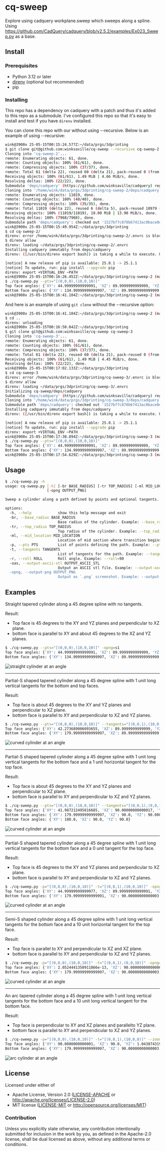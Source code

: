 # cq-sweep

Explore using cadquery workplane.sweep which sweeps along a spline.
Using https://github.com/CadQuery/cadquery/blob/v2.5.2/examples/Ex023_Sweep.py as a base.


## Install

### Prerequisites

- Python 3.12 or later
- [direnv](https://direnv.net/) (optional but recommended)
- pip

### Installing

This repo has a dependency on cadquery with a patch and thus it's added to this
repo as a submodule. I've configured this repo so that it's easy to install
and test if you have `direnv` installed.


You can clone this repo with our without using --recursive. Below
is an example of using --recursive:

```bash
wink@3900x 25-05-15T00:15:24.577Z:~/data/prgs/3dprinting
$ git clone git@github.com:winksaville/cq-sweep --recursive cq-sweep-2
Cloning into 'cq-sweep-2'...
remote: Enumerating objects: 61, done.
remote: Counting objects: 100% (61/61), done.
remote: Compressing objects: 100% (37/37), done.
remote: Total 61 (delta 22), reused 60 (delta 21), pack-reused 0 (from 0)
Receiving objects: 100% (61/61), 1.49 MiB | 4.66 MiB/s, done.
Resolving deltas: 100% (22/22), done.
Submodule 'deps/cadquery' (https://github.com/winksaville/cadquery) registered for path 'deps/cadquery'
Cloning into '/home/wink/data/prgs/3dprinting/cq-sweep-2/deps/cadquery'...
remote: Enumerating objects: 11019, done.        
remote: Counting objects: 100% (40/40), done.        
remote: Compressing objects: 100% (35/35), done.        
remote: Total 11019 (delta 22), reused 6 (delta 5), pack-reused 10979 (from 2)        
Receiving objects: 100% (11019/11019), 10.00 MiB | 13.90 MiB/s, done.
Resolving deltas: 100% (7968/7968), done.
Submodule path 'deps/cadquery': checked out '1527bf7c878b67413ac0bace0e728d2fca64df1e'
wink@3900x 25-05-15T00:15:49.954Z:~/data/prgs/3dprinting
$ cd cq-sweep-2/
direnv: error /home/wink/data/prgs/3dprinting/cq-sweep-2/.envrc is blocked. Run `direnv allow` to approve its contentwink@3900x 25-05-15T00:15:55.547Z:~/data/prgs/3dprinting/cq-sweep-2 (main)
$ direnv allow
direnv: loading ~/data/prgs/3dprinting/cq-sweep-2/.envrc
Installing cadquery immutably from deps/cadquery
direnv: ([/usr/bin/direnv export bash]) is taking a while to execute. Use CTRL-C to give up.

[notice] A new release of pip is available: 25.0.1 -> 25.1.1
[notice] To update, run: pip install --upgrade pip
direnv: export +VIRTUAL_ENV ~PATH
wink@3900x 25-05-15T00:16:26.452Z:~/data/prgs/3dprinting/cq-sweep-2 (main)
$ ./cq-sweep.py --pts="[(0,0,0),(10,0,10)]"
Top face angles: {'XY': 44.99999999999991, 'XZ': 89.9999999999999, 'YZ': 45.00000000000009}
Bottom face angles: {'XY': 134.99999999999997, 'XZ': 89.99999999999999, 'YZ': 135.00000000000003}
wink@3900x 25-05-15T00:16:41.104Z:~/data/prgs/3dprinting/cq-sweep-2 (main)
```

And here is an example of using `git clone` without the --recursive option:

```bash
wink@3900x 25-05-15T00:16:41.104Z:~/data/prgs/3dprinting/cq-sweep-2 (main)
$ cd ..
direnv: unloading
wink@3900x 25-05-15T00:16:50.042Z:~/data/prgs/3dprinting
$ git clone git@github.com:winksaville/cq-sweep cq-sweep-3
Cloning into 'cq-sweep-3'...
remote: Enumerating objects: 61, done.
remote: Counting objects: 100% (61/61), done.
remote: Compressing objects: 100% (37/37), done.
remote: Total 61 (delta 22), reused 60 (delta 21), pack-reused 0 (from 0)
Receiving objects: 100% (61/61), 1.49 MiB | 4.45 MiB/s, done.
Resolving deltas: 100% (22/22), done.
wink@3900x 25-05-15T00:17:02.133Z:~/data/prgs/3dprinting
$ cd cq-sweep-3
direnv: error /home/wink/data/prgs/3dprinting/cq-sweep-3/.envrc is blocked. Run `direnv allow` to approve its contentwink@3900x 25-05-15T00:17:14.227Z:~/data/prgs/3dprinting/cq-sweep-3 (main)
$ direnv allow
direnv: loading ~/data/prgs/3dprinting/cq-sweep-3/.envrc
Initializing cq-sweep/deps/cadquery
Submodule 'deps/cadquery' (https://github.com/winksaville/cadquery) registered for path 'deps/cadquery'
Cloning into '/home/wink/data/prgs/3dprinting/cq-sweep-3/deps/cadquery'...
Submodule path 'deps/cadquery': checked out '1527bf7c878b67413ac0bace0e728d2fca64df1e'
Installing cadquery immutably from deps/cadquery
direnv: ([/usr/bin/direnv export bash]) is taking a while to execute. Use CTRL-C to give up.

[notice] A new release of pip is available: 25.0.1 -> 25.1.1
[notice] To update, run: pip install --upgrade pip
direnv: export +VIRTUAL_ENV ~PATH
wink@3900x 25-05-15T00:17:30.894Z:~/data/prgs/3dprinting/cq-sweep-3 (main)
$ ./cq-sweep.py --pts="[(0,0,0),(10,0,10)]"
Top face angles: {'XY': 44.99999999999991, 'XZ': 89.9999999999999, 'YZ': 45.00000000000009}
Bottom face angles: {'XY': 134.99999999999997, 'XZ': 89.99999999999999, 'YZ': 135.00000000000003}
wink@3900x 25-05-15T00:17:54.629Z:~/data/prgs/3dprinting/cq-sweep-3 (main)
```

## Usage

```bash
$ ./cq-sweep.py -h
usage: cq-sweep.py [-h] [-br BASE_RADIUS] [-tr TOP_RADIUS] [-ml MID_LOCATION] [-p PTS] [-t TANGENTS] [-r ROLL] [-oas OUTPUT_ASCII_STL]
                   [-opng OUTPUT_PNG]

Sweep a cylinder along a path defined by points and optional tangents.

options:
  -h, --help            show this help message and exit
  -br, --base_radius BASE_RADIUS
                        Base radius of the cylinder. Example: --base_radius=0.5
  -tr, --top_radius TOP_RADIUS
                        Top radius of the cylinder. Example: --top_radius=0.15
  -ml, --mid_location MID_LOCATION
                        Location of mid section where transition begins to top_radius. value between 0..1. Example: --mid_location=0.5
  -p, --pts PTS         List of points defining the path. Example: --pts='[(0,0,0),(10,0,10)]'
  -t, --tangents TANGENTS
                        List of tangents for the path. Example: --tangents='[(0,0,1),(10,0,20)]'
  -r, --roll ROLL       Roll angle. Example: --roll=90
  -oas, --output-ascii-stl OUTPUT_ASCII_STL
                        Output an ASCII stl file. Example: --output-ascii-stl=filename' result is 'filename.stl'
  -opng, --output-png OUTPUT_PNG
                        Output as `.png` screenshot. Example: --output-png=filename' result is 'filename.png'
```

## Examples

Straight tapered cylinder along a 45 degree spline with no tangents.

Result:
 - Top face is 45 degrees to the XY and YZ planes and perpendicular to XZ plane.
 - bottom face is parallel to XY and about 45 degrees to the XZ and YZ planes.
```bash
$ ./cq-sweep.py --pts="[(0,0,0),(10,0,10)]" -opng=s1
Top face angles: {'XY': 44.99999999999991, 'XZ': 89.9999999999999, 'YZ': 45.00000000000009}
Bottom face angles: {'XY': 134.99999999999997, 'XZ': 89.99999999999999, 'YZ': 135.00000000000003}
```
![straight cylinder at an angle](./s1.png)

---
Partial-S shaped tapered cylinder along a 45 degree spline with 1 unit long vertical tangents for the bottom and top faces.

Result:
 - Top face is about 45 degrees to the XY and YZ planes and perpendicular to XZ plane.
 - bottom face is parallel to XY and perpendicular to XZ and YZ planes.
```bash
$ ./cq-sweep.py --pts="[(0,0,0),(10,0,10)]" --tangents="[(0,0,1),(10,0,11)]" -opng=s2
Top face angles: {'XY': 42.273689006093655, 'XZ': 89.9999999999999, 'YZ': 47.72631099390635}
Bottom face angles: {'XY': 179.99999999999997, 'XZ': 89.99999999999999, 'YZ': 89.99999999999999}
```
![curved cylinder at an angle](./s2.png)

---
Partial-S shaped tapered cylinder along a 45 degree spline with 1 unit long vertical tangents for the bottom face
and a 1 unit horizontal tangent for the top face.

Result:
 - Top face is about 45 degrees to the XY and YZ planes and perpendicular to XZ plane.
 - bottom face is parallel to XY and perpendicular to XZ and YZ planes.
```bash
$ ./cq-sweep.py --pts="[(0,0,0),(10,0,10)]" --tangents="[(0,0,1),(9,0,10)]" -opng=s3
Top face angles: {'XY': 41.987212495816685, 'XZ': 90.00000000000017, 'YZ': 48.01278750418332}
Bottom face angles: {'XY': 179.99999999999997, 'XZ': 90.0, 'YZ': 90.00000000000004}
Bottom face angles: {'XY': 180.0, 'XZ': 90.0, 'YZ': 90.0}
```
![curved cylinder at an angle](./s3.png)

---
Partial-S shaped tapered cylinder along a 45 degree spline with 1 unit long vertical tangents for the bottom face
and a 0 unit tangent for the top face.

Result:
 - Top face is 45 degrees to the XY and YZ planes and perpendicular to XZ plane.
 - bottom face is parallel to XY and perpendicular to XZ and YZ planes.
```bash
$ ./cq-sweep.py -p="[(0,0,0),(10,0,10)]" -t="[(0,0,1),(10,0,10)]" -opng=s4
Top face angles: {'XY': 44.99999999999977, 'XZ': 89.99999999999991, 'YZ': 45.00000000000023}
Bottom face angles: {'XY': 179.99999999999991, 'XZ': 90.00000000000003, 'YZ': 89.99999999999993}
```
![curved cylinder at an angle](./s4.png)

---
Semi-S shaped cylinder along a 45 degree spline with 1 unit long vertical tangents for the bottom face
and a 10 unit horizontal tangent for the top face.

Result:
 - Top face is parallel to XY and perpendicular to XZ and XZ plane.
 - bottom face is parallel to XY and perpendicular to XZ and YZ planes.
```bash
$ ./cq-sweep.py -p="[(0,0,0),(10,0,10)]" -t="[(0,0,1),(0,0,10)]" -opng=s5
Top face angles: {'XY': 2.0524441350911866e-13, 'XZ': 90.00000000000006, 'YZ': 89.99999999999982}
Bottom face angles: {'XY': 179.99999999999997, 'XZ': 90.00000000000003, 'YZ': 90.0}
```
![curved cylinder at an angle](./s5.png)

---
An arc tapered cylinder along a 45 degree spline with 1 unit long vertical tangents for the bottom face
and a 10 unit long vertical tangent for the bottom face.

Result:
 - Top face is perpendicular to XY and XZ planes and parallelto YZ plane.
 - bottom face is parallel to XY and perpendicular to XZ and YZ planes.
```bash
$ ./cq-sweep.py -p="[(0,0,0),(10,0,10)]" -t="[(0,0,1),(10,0,0)]" --zoom=0.6 -opng=s6
Top face angles: {'XY': 90.0000000000001, 'XZ': 90.0, 'YZ': 1.0438743197066534e-13}
Bottom face angles: {'XY': 179.99999999999997, 'XZ': 90.00000000000003, 'YZ': 90.00000000000003}
```
![arc cylinder at an angle](./s6.png)

## License

Licensed under either of

- Apache License, Version 2.0 ([LICENSE-APACHE](LICENSE-APACHE) or http://apache.org/licenses/LICENSE-2.0)
- MIT license ([LICENSE-MIT](LICENSE-MIT) or http://opensource.org/licenses/MIT)

### Contribution

Unless you explicitly state otherwise, any contribution intentionally submitted
for inclusion in the work by you, as defined in the Apache-2.0 license, shall
be dual licensed as above, without any additional terms or conditions.
